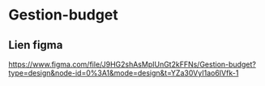 # Gestion-budget
## Lien figma
https://www.figma.com/file/J9HG2shAsMpIUnGt2kFFNs/Gestion-budget?type=design&node-id=0%3A1&mode=design&t=YZa30VyI1ao6IVfk-1
